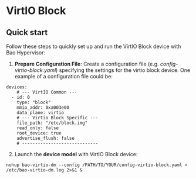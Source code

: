 # VirtIO Block

## Quick start

Follow these steps to quickly set up and run the VirtIO Block device with Bao Hypervisor:

1. **Prepare Configuration File**: Create a configuration file (e.g. *config-virtio-block.yaml*) specifying
the settings for the virtio block device. One example of a configuration file could be:

```
devices:
    # --- VirtIO Common ---
  - id: 0
    type: "block"
    mmio_addr: 0xa003e00
    data_plane: virtio
    # --- Virtio Block Specific ---
    file_path: "/etc/block.img"
    read_only: false
    root_device: true
    advertise_flush: false
    # -----------------------------
```

2. Launch the **device model** with VirtIO Block device: 

```
nohup bao-virtio-dm --config /PATH/TO/YOUR/config-virtio-block.yaml > /etc/bao-virtio-dm.log 2>&1 &
```